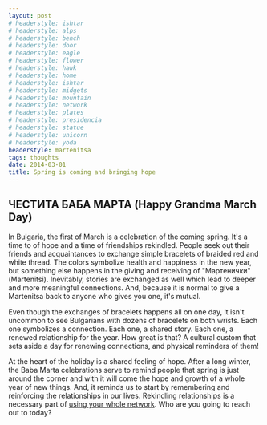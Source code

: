 ```yaml
---
layout: post
# headerstyle: ishtar
# headerstyle: alps
# headerstyle: bench
# headerstyle: door
# headerstyle: eagle
# headerstyle: flower
# headerstyle: hawk
# headerstyle: home
# headerstyle: ishtar
# headerstyle: midgets
# headerstyle: mountain
# headerstyle: network
# headerstyle: plates
# headerstyle: presidencia
# headerstyle: statue
# headerstyle: unicorn
# headerstyle: yoda
headerstyle: martenitsa
tags: thoughts
date: 2014-03-01
title: Spring is coming and bringing hope
---
```

## ЧЕСТИТА БАБА МАРТА (Happy Grandma March Day)

In Bulgaria, the first of March is a celebration of the coming spring.  It's a time to of hope and a time of friendships rekindled.  People seek out their friends and acquaintances to exchange simple bracelets of braided red and white thread.  The colors symbolize health and happiness in the new year, but something else happens in the giving and receiving of "Мартенички"(Martenitsi). Inevitably, stories are exchanged as well which lead to deeper and more meaningful connections.  And, because it is normal to give a Martenitsa back to anyone who gives you one, it's mutual.

Even though the exchanges of bracelets happens all on one day, it isn't uncommon to see Bulgarians with dozens of bracelets on both wrists.  Each one symbolizes a connection.  Each one, a shared story. Each one, a renewed relationship for the year.  How great is that?  A cultural custom that sets aside a day for renewing connections, and physical reminders of them!

At the heart of the holiday is a shared feeling of hope.  After a long winter, the Baba Marta celebrations serve to remind people that spring is just around the corner and with it will come the hope and growth of a whole year of new things.  And, it reminds us to start by remembering and reinforcing the relationships in our lives.  Rekindling relationships is a necessary part of [using your whole network](/2014/02/26/your-support-system/).  Who are you going to reach out to today?
